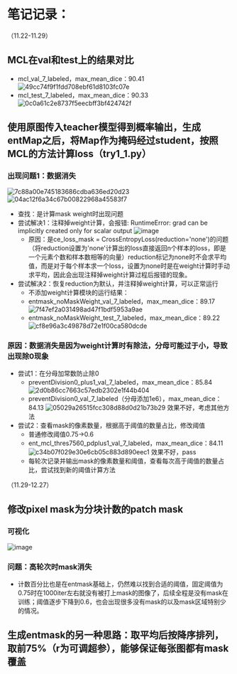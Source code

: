 # 笔记记录：

 （11.22-11.29）
## MCL在val和test上的结果对比
- mcl_val_7_labeled，max_mean_dice：90.41
![49cc74f9f1fdd708ebf61d8103fc07e](https://github.com/user-attachments/assets/08067a8c-cea6-49cb-88c6-e26e199648d4)
- mcl_test_7_labeled，max_mean_dice：90.33
![0c0a61c2e8737f5eecbff3bf424742f](https://github.com/user-attachments/assets/f5053b9e-14e9-4d5d-b169-7a27ca0f60d5)

## 使用原图传入teacher模型得到概率输出，生成entMap之后，将Map作为掩码经过student，按照MCL的方法计算loss（try1_1.py）
### 出现问题1：数据消失
![7c88a00e745183686cdba636ed20d23](https://github.com/user-attachments/assets/91a2b00a-b202-4821-963a-36c1ed20bc6b)
![04ac12f6a34c67b00822968a45583f7](https://github.com/user-attachments/assets/d13bdca4-6275-4760-a206-760739daf231)
- 查找：是计算mask weight时出现问题
- 尝试解决1：注释掉weight计算，会报错: RuntimeError: grad can be implicitly created only for scalar output
![image](https://github.com/user-attachments/assets/ee251392-b6ac-42af-9862-49ee217998b8)
  - 原因：是ce_loss_mask = CrossEntropyLoss(reduction='none')的问题（将reduction设置为'none'计算出的loss直接返回n个样本的loss，即是一个元素个数和样本数相等的向量）reduction标记为none时不会求平均值，而是对于每个样本求一个loss，设置为none时是在weight计算时手动求平均，因此会出现注释掉weight计算过程后报错的现象。
- 尝试解决2：恢复reduction为默认，并注释掉weight计算，可以正常运行
  - 不添加weight计算模块的运行结果：
  - entmask_noMaskWeight_val_7_labeled，max_mean_dice：89.17
  ![7f47ef2a031498ad47f1bdf5953a9ae](https://github.com/user-attachments/assets/8c919b3b-867e-4259-9970-0af822f99e65)
  - entmask_noMaskWeight_test_7_labeled，max_mean_dice：89.22
  ![cf8e96a3c49878d72e1f00ca580dcde](https://github.com/user-attachments/assets/69820a5e-927e-499a-8823-8e740cdbd7a1)

### 原因：数据消失是因为weight计算时有除法，分母可能过于小，导致出现除0现象
- 尝试1：在分母加常数防止除0
  - preventDivision0_plus1_val_7_labeled，max_mean_dice：85.84
![2d0b86cc7663c57edb2302e1f44b404](https://github.com/user-attachments/assets/7d90dd86-601b-424e-856d-32c05bad9092)
  - preventDivision0_val_7_labeled（分母添加1e6），max_mean_dice：84.13
![05029a26515fcc308d88d0d21b73b29](https://github.com/user-attachments/assets/67e96218-b81e-455d-aa0f-ba80a74420da)
  效果不好，考虑其他方法
- 尝试2：查看mask的像素数量，根据高于阈值的数量占比，修改阈值
  - 普通修改阈值0.75->0.6
  - ent_mcl_thres7560_pdplus1_val_7_labeled，max_mean_dice：84.11
![c34b07f029e30e6cb05c883d890eec1](https://github.com/user-attachments/assets/ea7c937e-34f9-4948-89b0-a9d8c75e3d02)
  效果不好，pass
  - 每轮次记录并输出mask的像素数量和阈值，查看每次高于阈值的数量占比，尝试找到新的阈值计算方法

（11.29-12.27）
## 修改pixel mask为分块计数的patch mask
### 可视化
![image](https://github.com/user-attachments/assets/90571a26-c4c7-44f6-ad78-a87dab473fe1)
### 问题：高轮次时mask消失
- 计数百分比也是在entmask基础上，仍然难以找到合适的阈值，固定阈值为0.75时在1000iter左右就没有被打上mask的图像了，后续全程是没有mask在训练；阈值逐步下降到0.6，也会出现很多没有mask的以及mask区域特别少的情况。
## 生成entmask的另一种思路：取平均后按降序排列，取前75%（r为可调超参），能够保证每张图都有mask覆盖
